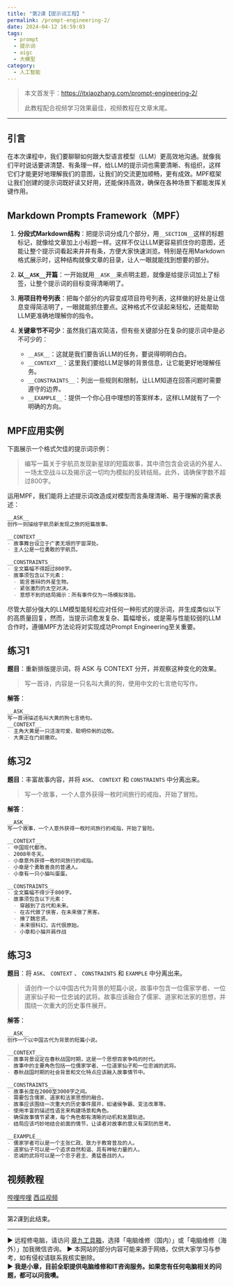 ```yaml
---
title: "第2课【提示词工程】"
permalink: /prompt-engineering-2/
date: 2024-04-12 16:59:03
tags:
  - prompt
  - 提示词
  - aigc
  - 大模型
category:
  - 人工智能
---
```



> 本文首发于：<https://itxiaozhang.com/prompt-engineering-2/>
>
> 此教程配合视频学习效果最佳，视频教程在文章末尾。
>
---

## 引言

在本次课程中，我们要聊聊如何跟大型语言模型（LLM）更高效地沟通。就像我们平时说话要讲清楚、有条理一样，给LLM的提示词也需要清晰、有组织，这样它们才能更好地理解我们的意图，让我们的交流更加顺畅，更有成效。MPF框架让我们创建的提示词既好读又好用，还能保持高效，确保在各种场景下都能发挥关键作用。

<!--more-->

## Markdown Prompts Framework（MPF）

1. **分段式Markdown结构**：把提示词分成几个部分，用`__SECTION__`这样的标题标记，就像给文章加上小标题一样。这样不仅让LLM更容易抓住你的意图，还能让整个提示词看起来井井有条，方便大家快速浏览。特别是在用Markdown格式展示时，这种结构就像文章的目录，让人一眼就能找到想要的部分。

2. **以`__ASK__`开篇**：一开始就用`__ASK__`来点明主题，就像是给提示词加上了标签，让整个提示词的目标变得清晰明了。

3. **用项目符号列表**：把每个部分的内容变成项目符号列表，这样做的好处是让信息变得简洁明了，一眼就能抓住要点。这种格式不仅读起来轻松，还能帮助LLM更准确地理解你的指令。

4. **关键章节不可少**：虽然我们喜欢简洁，但有些关键部分在复杂的提示词中是必不可少的：
   - `__ASK__`：这就是我们要告诉LLM的任务，要说得明明白白。
   - `__CONTEXT__`：这里我们要给LLM足够的背景信息，让它能更好地理解任务。
   - `__CONSTRAINTS__`：列出一些规则和限制，让LLM知道在回答问题时需要遵守的边界。
   - `__EXAMPLE__`：提供一个你心目中理想的答案样本，这样LLM就有了一个明确的方向。

## MPF应用实例

下面展示一个格式欠佳的提示词示例：

> 编写一篇关于宇航员发现新星球的短篇故事，其中须包含会说话的外星人、一场太空战斗以及揭示这一切均为模拟的反转结局。此外，请确保字数不超过800字。

运用MPF，我们能将上述提示词改造成对模型而言条理清晰、易于理解的需求表述：

```markdown
__ASK__
创作一则描绘宇航员新发现之旅的短篇故事。

__CONTEXT__
- 故事舞台设立于广袤无垠的宇宙深处。
- 主人公是一位勇敢的宇航员。

__CONSTRAINTS__
- 全文篇幅不得超过800字。
- 故事须包含以下元素：
  - 能言善辩的外星生物。
  - 紧张激烈的太空对决。
  - 意想不到的结局揭示：所有事件仅为一场模拟体验。
```

尽管大部分强大的LLM模型能轻松应对任何一种形式的提示词，并生成类似以下的高质量回复，然而，当提示词愈发复杂、篇幅增长，或是需与性能较弱的LLM合作时，遵循MPF方法论将对实现成功Prompt Engineering至关重要。

## 练习1

**题目**：重新排版提示词，将 ASK 与 CONTEXT 分开，并观察这种变化的效果。

> 写一首诗，内容是一只名叫大黄的狗，使用中文的七言绝句写作。

**解答**：

```markdown
__ASK__
写一首诗描述名叫大黄的狗七言绝句。
__CONTEXT__
- 主角大黄是一只活泼可爱、聪明伶俐的边牧。
- 大黄正在门前撒欢。
```

## 练习2

**题目**：丰富故事内容，并将 `ASK`、 `CONTEXT` 和 `CONSTRAINTS` 中分离出来。

> 写一个故事，一个人意外获得一枚时间旅行的戒指，开始了冒险。

**解答**：

```markdown
__ASK__
写一个故事，一个人意外获得一枚时间旅行的戒指，开始了冒险。

__CONTEXT__
- 中国现代都市。
- 2008年冬天。
- 小章意外获得一枚时间旅行的戒指。
- 小章是个勇敢善良的普通人。
- 小章有一只小猫叫蛋蛋。

__CONSTRAINTS__
- 全文篇幅不得少于800字。
- 故事须包含以下元素：
  - 穿越到了古代和未来。
  - 在古代做了侠客，在未来做了黑客。
  - 揍了魏忠贤。
  - 未来很科幻，古代很原始。
  - 小章和小猫并肩作战
```

## 练习3

**题目**：将 `ASK`、 `CONTEXT` 、 `CONSTRAINTS` 和 `EXAMPLE` 中分离出来。

> 请创作一个以中国古代为背景的短篇小说，故事中包含一位儒家学者、一位道家仙子和一位忠诚的武将。故事应该融合了儒家、道家和法家的思想，并围绕一次重大的历史事件展开。

**解答**：

```markdown
__ASK__
创作一个以中国古代为背景的短篇小说。

__CONTEXT__
- 故事背景设定在春秋战国时期，这是一个思想百家争鸣的时代。
- 故事中的主要角色包括一位儒家学者、一位道家仙子和一位忠诚的武将。
- 春秋战国时期的社会背景和文化特点应该融入故事情节中。

__CONSTRAINTS__
- 故事长度在2000至3000字之间。
- 需要包含儒家、道家和法家思想的融合。
- 故事应该围绕一次重大的历史事件展开，如诸侯争霸、变法改革等。
- 使用丰富的描述性语言来构建场景和角色。
- 确保故事情节紧凑，每个角色都有清晰的动机和发展轨迹。
- 结局应该巧妙地结合前面的情节，让读者对故事的意义有深刻的思考。

__EXAMPLE__
- 儒家学者可以是一个主张仁政、致力于教育普及的人。
- 道家仙子可以是一个追求自然和谐、具有神秘力量的人。
- 忠诚的武将可以是一个忠于君主、勇猛善战的人。
```

## 视频教程

[哔哩哔哩](https://www.bilibili.com/video/BV13C411H7AC)
[西瓜视频](https://www.ixigua.com/7361049773677380108)

---

第2课到此结束。  

---
▶ 远程修电脑，请访问 [章九工具箱](https://zhang9.com/)，选择「电脑维修（国内）」或「电脑维修（海外）」加我微信咨询。 
▶ 本网站的部分内容可能来源于网络，仅供大家学习与参考，如有侵权请联系我核实删除。  
▶ **我是小章，目前全职提供电脑维修和IT咨询服务。如果您有任何电脑相关的问题，都可以问我噢。**  
